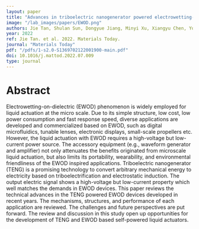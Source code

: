 ```yaml
---
layout: paper
title: "Advances in triboelectric nanogenerator powered electrowetting-on-dielectric devices: Mechanism, structures, and applications"
image: "/lab_images/papers/EWOD.png"
authors: Jie Tan, Shulan Sun, Dongyue Jiang, Minyi Xu, Xiangyu Chen, Yongchen Song, Zhong Lin Wang
year: 2022
ref: Jie Tan. et al. 2022. Materials Today.
journal: "Materials Today"
pdf: "/pdfs/1-s2.0-S1369702122001900-main.pdf"
doi: 10.1016/j.mattod.2022.07.009
type: journal
---
```


# Abstract

Electrowetting-on-dielectric (EWOD) phenomenon is widely employed for liquid actuation at the micro scale. Due to its simple structure, low cost, low power consumption and fast response speed, diverse applications are developed and commercialized based on EWOD, such as digital microfluidics, tunable lenses, electronic displays, small-scale propellers etc. However, the liquid actuation with EWOD requires a high-voltage but low-current power source. The accessory equipment (e.g., waveform generator and amplifier) not only attenuates the benefits originated from microscale liquid actuation, but also limits its portability, wearability, and environmental friendliness of the EWOD inspired applications. Triboelectric nanogenerator (TENG) is a promising technology to convert arbitrary mechanical energy to electricity based on triboelectrification and electrostatic induction. The output electric signal shows a high-voltage but low-current property which well matches the demands in EWOD devices. This paper reviews the technical advances in the TENG powered EWOD devices developed in recent years. The mechanisms, structures, and performance of each application are reviewed. The challenges and future perspectives are put forward. The review and discussion in this study open up opportunities for the development of TENG and EWOD based self-powered liquid actuators.